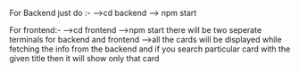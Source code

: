 For Backend just do :-
-->cd backend
--> npm start


For frontend:-
-->cd frontend
-->npm start
there will be two seperate terminals for backend and frontend
-->all the cards will be displayed while fetching the info from the backend and if you search particular card with the given title then it will show only that card
